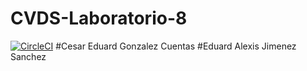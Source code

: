 # CVDS-Laboratorio-8
[![CircleCI](https://circleci.com/gh/EdKillah/CVDS-Laboratorio-8.svg?style=svg)](https://circleci.com/gh/EdKillah/CVDS-Laboratorio-8)
#Cesar Eduard Gonzalez Cuentas
#Eduard Alexis Jimenez Sanchez